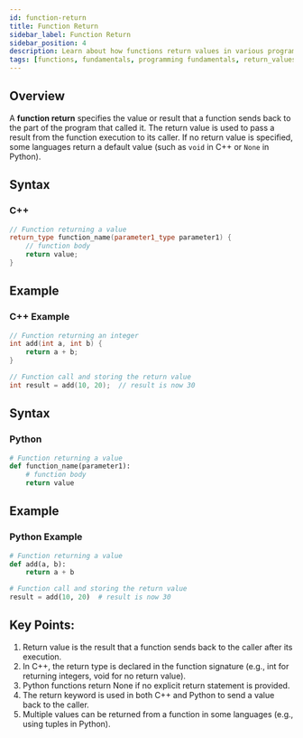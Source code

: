 ```yaml
---
id: function-return
title: Function Return
sidebar_label: Function Return
sidebar_position: 4
description: Learn about how functions return values in various programming languages.
tags: [functions, fundamentals, programming fundamentals, return_values]
---
```


## Overview
A **function return** specifies the value or result that a function sends back to the part of the program that called it. The return value is used to pass a result from the function execution to its caller. If no return value is specified, some languages return a default value (such as `void` in C++ or `None` in Python).


## Syntax
### C++
```c++
// Function returning a value
return_type function_name(parameter1_type parameter1) {
    // function body
    return value;
}
```

## Example
### C++ Example
```c++
// Function returning an integer
int add(int a, int b) {
    return a + b;
}

// Function call and storing the return value
int result = add(10, 20);  // result is now 30
```



## Syntax
### Python
```py
# Function returning a value
def function_name(parameter1):
    # function body
    return value

```

## Example
### Python Example
```py
# Function returning a value
def add(a, b):
    return a + b

# Function call and storing the return value
result = add(10, 20)  # result is now 30
```




## Key Points:
1. Return value is the result that a function sends back to the caller after its execution.
2. In C++, the return type is declared in the function signature (e.g., int for returning integers, void for no return value).
3. Python functions return None if no explicit return statement is provided.
4. The return keyword is used in both C++ and Python to send a value back to the caller.
5. Multiple values can be returned from a function in some languages (e.g., using tuples in Python).


